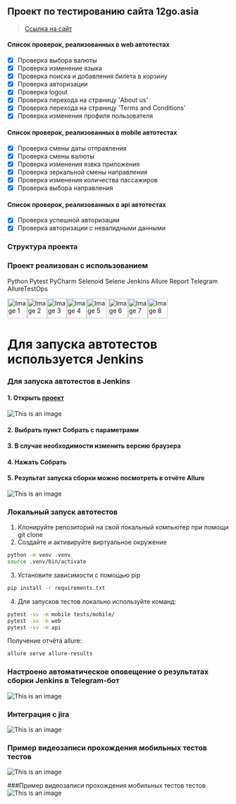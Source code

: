 ## Проект по тестированию сайта 12go.asia
> <a target="_blank" href="https://12go.asia">Ссылка на сайт</a>

#### Список проверок, реализованных в web автотестах
- [x] Проверка выбора валюты
- [x] Проверка изменение языка
- [x] Проверка поиска и добавления билета в корзину
- [x] Проверка авторизации
- [x] Проверка logout
- [x] Проверка перехода на страницу 'About us'
- [x] Проверка перехода на страницу 'Terms and Conditions'
- [x] Проверка изменения профиля пользователя

#### Список проверок, реализованных в mobile автотестах
- [x] Проверка смены даты отправления
- [x] Проверка смены валюты 
- [x] Проверка изменения язвка приложения
- [x] Проверка зеркальной смены направления
- [x] Проверка изменения количества пассажиров
- [x] Проверка выбора направления

#### Список проверок, реализованных в api автотестах
- [x] Проверка успешной авторизации
- [x] Проверка авторизации с невалидными данными 

### Структура проекта

### Проект реализован с использованием
Python Pytest PyCharm Selenoid Selene Jenkins Allure Report Telegram AllureTestOps 

<img src="/resources/python-original.svg" alt="Image 1" width="45" height="45"><img src="/resources/pytest-original.svg" alt="Image 2" width="45" height="45"><img src="/resources/PyCharm_Icon.svg" alt="Image 3" width="45" height="45"><img src="/resources/selenoid.png" alt="Image 4" width="45" height="45"><img src="/resources/jenkins-original.svg" alt="Image 5" width="45" height="45">
<img src="/resources/allure.png" alt="Image 6" width="45" height="45"><img src="/resources/telegram.svg" alt="Image 7" width="45" height="45"><img src="/resources/AllureTestOps.png" alt="Image 8" width="45" height="45">

# Для запуска автотестов используется Jenkins

### Для запуска автотестов в Jenkins
#### 1. Открыть <a target="_blank" href="https://jenkins.autotests.cloud/job/tests_12go/">проект</a>

![This is an image](/resources/screens/Jenkins_main.png)

#### 2. Выбрать пункт **Собрать с параметрами**
#### 3. В случае необходимости изменить версию браузера
#### 4. Нажать **Собрать**
#### 5. Результат запуска сборки можно посмотреть в отчёте Allure

![This is an image](/resources/screens/allure_report.png)

### Локальный запуск автотестов
1. Клонируйте репозиторий на свой локальный компьютер при помощи git clone
2. Создайте и активируйте виртуальное окружение
  ```bash
  python -m venv .venv
  source .venv/bin/activate
  ```
3. Установите зависимости с помощью pip
  ```bash
  pip install -r requirements.txt
  ```
4. Для запусков тестов локально используйте команд:
  ```bash
  pytest -sv -m mobile tests/mobile/
  pytest -sv -m web
  pytest -sv -m api
  ```

Получение отчёта allure:
```bash
allure serve allure-results
```

### Настроено автоматическое оповещение о результатах сборки Jenkins в Telegram-бот
![This is an image](/resources/screens/bot.png)

### Интеграция с jira
![This is an image](/resources/screens/jira.png)

### Пример видеозаписи прохождения мобильных тестов тестов
![This is an image](/resources/screens/mobile.gif)

###Пример видеозаписи прохождения мобильных тестов тестов
![This is an image](/resources/screens/web.gif)
